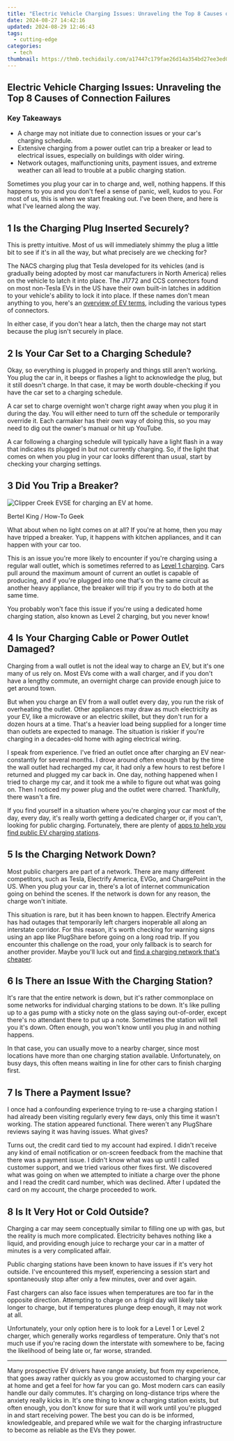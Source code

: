 ```yaml
---
title: "Electric Vehicle Charging Issues: Unraveling the Top 8 Causes of Connection Failures"
date: 2024-08-27 14:42:16
updated: 2024-08-29 12:46:43
tags:
  - cutting-edge
categories:
  - tech
thumbnail: https://thmb.techidaily.com/a17447c179fae26d14a354bd27ee3ed0db51405b2a49b0c58b6a37168dddbfaf.jpg
---
```


## Electric Vehicle Charging Issues: Unraveling the Top 8 Causes of Connection Failures

### Key Takeaways

* A charge may not initiate due to connection issues or your car's charging schedule.
* Extensive charging from a power outlet can trip a breaker or lead to electrical issues, especially on buildings with older wiring.
* Network outages, malfunctioning units, payment issues, and extreme weather can all lead to trouble at a public charging station.

 Sometimes you plug your car in to charge and, well, nothing happens. If this happens to you and you don't feel a sense of panic, well, kudos to you. For most of us, this is when we start freaking out. I've been there, and here is what I've learned along the way.

## 1  Is the Charging Plug Inserted Securely? 

 This is pretty intuitive. Most of us will immediately shimmy the plug a little bit to see if it's in all the way, but what precisely are we checking for?

 The NACS charging plug that Tesla developed for its vehicles (and is gradually being adopted by most car manufacturers in North America) relies on the vehicle to latch it into place. The J1772 and CCS connectors found on most non-Tesla EVs in the US have their own built-in latches in addition to your vehicle's ability to lock it into place. If these names don't mean anything to you, here's an [overview of EV terms](https://extra-information.techidaily.com/culinary-craftsmanship-mastering-the-art-of-food-filmmaking-with-these-7-strategies/), including the various types of connectors.

 In either case, if you don't hear a latch, then the charge may not start because the plug isn't securely in place.

## 2  Is Your Car Set to a Charging Schedule? 

 Okay, so everything is plugged in properly and things still aren't working. You plug the car in, it beeps or flashes a light to acknowledge the plug, but it still doesn't charge. In that case, it may be worth double-checking if you have the car set to a charging schedule.

 A car set to charge overnight won't charge right away when you plug it in during the day. You will either need to turn off the schedule or temporarily override it. Each carmaker has their own way of doing this, so you may need to dig out the owner's manual or hit up YouTube.

 A car following a charging schedule will typically have a light flash in a way that indicates its plugged in but not currently charging. So, if the light that comes on when you plug in your car looks different than usual, start by checking your charging settings.

## 3  Did You Trip a Breaker? 

![Clipper Creek EVSE for charging an EV at home.](https://static1.howtogeekimages.com/wordpress/wp-content/uploads/2024/03/clipper-creek-evse.jpg) 

Bertel King / How-To Geek

 What about when no light comes on at all? If you're at home, then you may have tripped a breaker. Yup, it happens with kitchen appliances, and it can happen with your car too.

 This is an issue you're more likely to encounter if you're charging using a regular wall outlet, which is sometimes referred to as [Level 1 charging](https://visual-screen-recording.techidaily.com/unveiling-wintv-magic-compre-written-guide-to-capturing-live-on-windows-pc-for-2024/). Cars pull around the maximum amount of current an outlet is capable of producing, and if you're plugged into one that's on the same circuit as another heavy appliance, the breaker will trip if you try to do both at the same time.

 You probably won't face this issue if you're using a dedicated home charging station, also known as Level 2 charging, but you never know!

## 4  Is Your Charging Cable or Power Outlet Damaged? 

 Charging from a wall outlet is not the ideal way to charge an EV, but it's one many of us rely on. Most EVs come with a wall charger, and if you don't have a lengthy commute, an overnight charge can provide enough juice to get around town.

 But when you charge an EV from a wall outlet every day, you run the risk of overheating the outlet. Other appliances may draw as much electricity as your EV, like a microwave or an electric skillet, but they don't run for a dozen hours at a time. That's a heavier load being supplied for a longer time than outlets are expected to manage. The situation is riskier if you're charging in a decades-old home with aging electrical wiring.

 I speak from experience. I've fried an outlet once after charging an EV near-constantly for several months. I drove around often enough that by the time the wall outlet had recharged my car, it had only a few hours to rest before I returned and plugged my car back in. One day, nothing happened when I tried to charge my car, and it took me a while to figure out what was going on. Then I noticed my power plug and the outlet were charred. Thankfully, there wasn't a fire.

 If you find yourself in a situation where you're charging your car most of the day, every day, it's really worth getting a dedicated charger or, if you can't, looking for public charging. Fortunately, there are plenty of [apps to help you find public EV charging stations](https://blog-min.techidaily.com/in-2024-how-to-teleport-your-gps-location-on-infinix-hot-30-5g-drfone-by-drfone-virtual-android/).

## 5  Is the Charging Network Down? 

 Most public chargers are part of a network. There are many different competitors, such as Tesla, Electrify America, EVGo, and ChargePoint in the US. When you plug your car in, there's a lot of internet communication going on behind the scenes. If the network is down for any reason, the charge won't initiate.

 This situation is rare, but it has been known to happen. Electrify America has had outages that temporarily left chargers inoperable all along an interstate corridor. For this reason, it's worth checking for warning signs using an app like PlugShare before going on a long road trip. If you encounter this challenge on the road, your only fallback is to search for another provider. Maybe you'll luck out and [find a charging network that's cheaper](https://desktop-recording.techidaily.com/new-in-2024-ppt-visualization-leveraging-webcam-tech/).

## 6  Is There an Issue With the Charging Station? 

 It's rare that the entire network is down, but it's rather commonplace on some networks for individual charging stations to be down. It's like pulling up to a gas pump with a sticky note on the glass saying out-of-order, except there's no attendant there to put up a note. Sometimes the station will tell you it's down. Often enough, you won't know until you plug in and nothing happens.

 In that case, you can usually move to a nearby charger, since most locations have more than one charging station available. Unfortunately, on busy days, this often means waiting in line for other cars to finish charging first.

## 7  Is There a Payment Issue? 

 I once had a confounding experience trying to re-use a charging station I had already been visiting regularly every few days, only this time it wasn't working. The station appeared functional. There weren't any PlugShare reviews saying it was having issues. What gives?

 Turns out, the credit card tied to my account had expired. I didn't receive any kind of email notification or on-screen feedback from the machine that there was a payment issue. I didn't know what was up until I called customer support, and we tried various other fixes first. We discovered what was going on when we attempted to initiate a charge over the phone and I read the credit card number, which was declined. After I updated the card on my account, the charge proceeded to work.

## 8  Is It Very Hot or Cold Outside? 

 Charging a car may seem conceptually similar to filling one up with gas, but the reality is much more complicated. Electricity behaves nothing like a liquid, and providing enough juice to recharge your car in a matter of minutes is a very complicated affair.

 Public charging stations have been known to have issues if it's very hot outside. I've encountered this myself, experiencing a session start and spontaneously stop after only a few minutes, over and over again.

 Fast chargers can also face issues when temperatures are too far in the opposite direction. Attempting to charge on a frigid day will likely take longer to charge, but if temperatures plunge deep enough, it may not work at all.

 Unfortunately, your only option here is to look for a Level 1 or Level 2 charger, which generally works regardless of temperature. Only that's not much use if you're racing down the interstate with somewhere to be, facing the likelihood of being late or, far worse, stranded.

---

 Many prospective EV drivers have range anxiety, but from my experience, that goes away rather quickly as you grow accustomed to charging your car at home and get a feel for how far you can go. Most modern cars can easily handle our daily commutes. It's charging on long-distance trips where the anxiety really kicks in. It's one thing to know a charging station exists, but often enough, you don't know for sure that it will work until you're plugged in and start receiving power. The best you can do is be informed, knowledgeable, and prepared while we wait for the charging infrastructure to become as reliable as the EVs they power.

<ins class="adsbygoogle"
     style="display:block"
     data-ad-format="autorelaxed"
     data-ad-client="ca-pub-7571918770474297"
     data-ad-slot="1223367746"></ins>



<ins class="adsbygoogle"
     style="display:block"
     data-ad-client="ca-pub-7571918770474297"
     data-ad-slot="8358498916"
     data-ad-format="auto"
     data-full-width-responsive="true"></ins>
